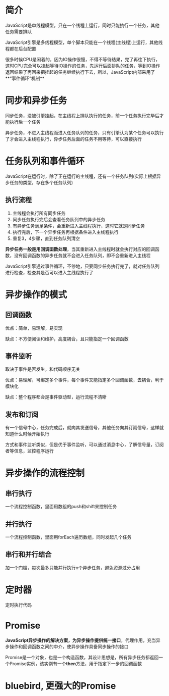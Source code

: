# 简介
JavaScript是单线程模型，只在一个线程上运行，同时只能执行一个任务，其他任务需要排队

JavaScript引擎是多线程模型，单个脚本只能在一个线程(主线程)上运行，其他线程都在后台配置

很多时候CPU是闲着的，因为IO操作很慢，不得不等待结果，完了再往下执行，这时CPU完全可以挂起等待IO操作的任务，先运行后面排队的任务，等到IO操作返回结果了再回来把挂起的任务继续执行下去，所以，JavaScript内部采用了**“事件循环”机制**
# 同步和异步任务
同步任务，没被引擎挂起，在主线程上排队执行的任务，前一个任务执行完毕后才能执行后一个任务

异步任务，不进入主线程而进入任务队列的任务，只有引擎认为某个任务可以执行了才会进入主线程执行，异步任务后面的任务不用等待，可以直接执行
# 任务队列和事件循环
JavaScript在运行时，除了正在运行的主线程，还有一个任务队列(实际上根据异步任务的类型，存在多个任务队列)
## 执行流程
1. 主线程会执行所有同步任务
2. 同步任务执行完后会查看任务队列中的异步任务
3. 有异步任务满足条件，会重新进入主线程执行，这时它就是同步任务
4. 执行完后，下一个异步任务再根据条件进入主线程执行
5. 重复3，4步骤，直到任务队列清空

**异步任务一般是用回调函数处理**，当其重新进入主线程时就会执行对应的回调函数，没有回调函数的异步任务就不会进入任务队列，即不会重新进入主线程

JavaScript引擎通过事件循环，不停地，只要同步任务执行完了，就对任务队列进行检查，检查其是否可以进入主线程执行了
# 异步操作的模式
## 回调函数
优点：简单，易理解，易实现

缺点：不方便阅读和维护，高度耦合，且只能指定一个回调函数
## 事件监听
取决于事件是否发生，和代码顺序无关

优点：易理解，可绑定多个事件，每个事件又能指定多个回调函数，去耦合，利于模块化

缺点：整个程序都会是事件驱动型，运行流程不清晰
## 发布和订阅
有一个信号中心，任务完成后，就向其发送信号，其他任务向其订阅信号，这样就知道什么时候开始执行

方式和事件监听类似，但是优于事件监听，可以通过消息中心，了解信号量，订阅者等信息，监控程序运行
# 异步操作的流程控制
## 串行执行
一个流程控制函数，里面用数组的push和shift来控制任务
## 并行执行
一个流程控制函数，里面用forEach遍历数组，同时发起几个任务
## 串行和并行结合
加一个门槛，每次最多只能并行执行n个异步任务，避免资源过分占用
# 定时器
定时执行代码
# Promise
**JavaScript异步操作的解决方案，为异步操作提供统一接口**，代理作用，充当异步操作和回调函数之间的中介，使异步操作具备同步操作的接口

Promise是一个对象，也是一个构造函数，其设计思想是，所有异步任务都返回一个Promise实例，该实例有一个**then**方法，用于指定下一步的回调函数



# bluebird, 更强大的Promise